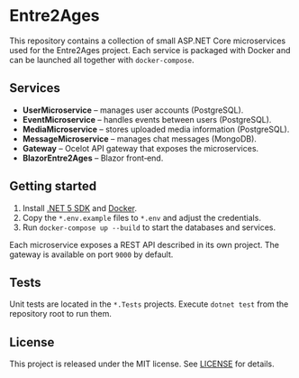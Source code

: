 # Entre2Ages

This repository contains a collection of small ASP.NET Core microservices used for the Entre2Ages project. Each service is packaged with Docker and can be launched all together with `docker-compose`.

## Services
- **UserMicroservice** – manages user accounts (PostgreSQL).
- **EventMicroservice** – handles events between users (PostgreSQL).
- **MediaMicroservice** – stores uploaded media information (PostgreSQL).
- **MessageMicroservice** – manages chat messages (MongoDB).
- **Gateway** – Ocelot API gateway that exposes the microservices.
- **BlazorEntre2Ages** – Blazor front‑end.

## Getting started
1. Install [.NET 5 SDK](https://dotnet.microsoft.com/download) and [Docker](https://www.docker.com/).
2. Copy the `*.env.example` files to `*.env` and adjust the credentials.
3. Run `docker-compose up --build` to start the databases and services.

Each microservice exposes a REST API described in its own project. The gateway is available on port `9000` by default.

## Tests
Unit tests are located in the `*.Tests` projects. Execute `dotnet test` from the repository root to run them.

## License
This project is released under the MIT license. See [LICENSE](LICENSE) for details.
